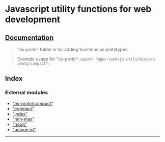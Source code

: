 
Javascript utility functions for web development
================================================

[Documentation](documentation/README.md)
----------------------------------------

> "as-proto" folder is for adding functions as prototypes.

> Example usage for "as-proto": `import "@gen-tech/js-utils/dist/as-proto/compact";`

## Index

### External modules

* ["as-proto/compact"](modules/_as_proto_compact_.md)
* ["compact"](modules/_compact_.md)
* ["index"](modules/_index_.md)
* ["min-max"](modules/_min_max_.md)
* ["noop"](modules/_noop_.md)
* ["unique-id"](modules/_unique_id_.md)

---

